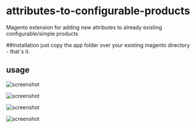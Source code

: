 attributes-to-configurable-products
===================================

Magento extension for adding new attributes to already existing configurable/simple products 

##installation
just copy the app folder over your existing magento directory - that´s it.

## usage

![screenshot](https://raw.github.com/ar1hur/attributes-to-configurable-products/master/README/navigation.jpg)

![screenshot](https://raw.github.com/ar1hur/attributes-to-configurable-products/master/README/attribute.jpg)

![screenshot](https://raw.github.com/ar1hur/attributes-to-configurable-products/master/README/update.jpg)

![screenshot](https://raw.github.com/ar1hur/attributes-to-configurable-products/master/README/save.jpg)